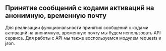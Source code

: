 ## Принятие сообщений с кодами активаций на анонимную, временную почту

Для реализации функциональности принятия сообщений с кодами активаций на анонимную, временную почту мы будем использовать API сервиса. Для работы с API мы также воспользуемся модулем requests и json.